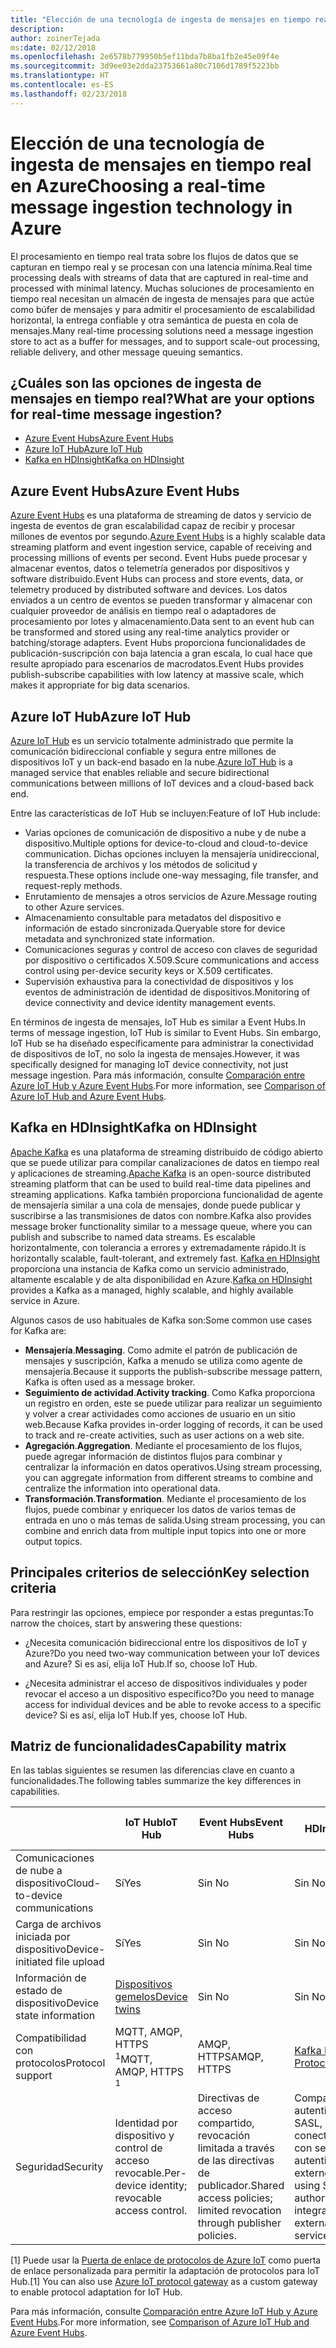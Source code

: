 ```yaml
---
title: "Elección de una tecnología de ingesta de mensajes en tiempo real"
description: 
author: zoinerTejada
ms:date: 02/12/2018
ms.openlocfilehash: 2e6578b779950b5ef11bda7b8ba1fb2e45e09f4e
ms.sourcegitcommit: 3d9ee03e2dda23753661a80c7106d1789f5223bb
ms.translationtype: HT
ms.contentlocale: es-ES
ms.lasthandoff: 02/23/2018
---
```

# <a name="choosing-a-real-time-message-ingestion-technology-in-azure"></a><span data-ttu-id="4598f-102">Elección de una tecnología de ingesta de mensajes en tiempo real en Azure</span><span class="sxs-lookup"><span data-stu-id="4598f-102">Choosing a real-time message ingestion technology in Azure</span></span>

<span data-ttu-id="4598f-103">El procesamiento en tiempo real trata sobre los flujos de datos que se capturan en tiempo real y se procesan con una latencia mínima.</span><span class="sxs-lookup"><span data-stu-id="4598f-103">Real time processing deals with streams of data that are captured in real-time and processed with minimal latency.</span></span> <span data-ttu-id="4598f-104">Muchas soluciones de procesamiento en tiempo real necesitan un almacén de ingesta de mensajes para que actúe como búfer de mensajes y para admitir el procesamiento de escalabilidad horizontal, la entrega confiable y otra semántica de puesta en cola de mensajes.</span><span class="sxs-lookup"><span data-stu-id="4598f-104">Many real-time processing solutions need a message ingestion store to act as a buffer for messages, and to support scale-out processing, reliable delivery, and other message queuing semantics.</span></span> 

## <a name="what-are-your-options-for-real-time-message-ingestion"></a><span data-ttu-id="4598f-105">¿Cuáles son las opciones de ingesta de mensajes en tiempo real?</span><span class="sxs-lookup"><span data-stu-id="4598f-105">What are your options for real-time message ingestion?</span></span>

- [<span data-ttu-id="4598f-106">Azure Event Hubs</span><span class="sxs-lookup"><span data-stu-id="4598f-106">Azure Event Hubs</span></span>](/azure/event-hubs/)
- [<span data-ttu-id="4598f-107">Azure IoT Hub</span><span class="sxs-lookup"><span data-stu-id="4598f-107">Azure IoT Hub</span></span>](/azure/iot-hub/)
- [<span data-ttu-id="4598f-108">Kafka en HDInsight</span><span class="sxs-lookup"><span data-stu-id="4598f-108">Kafka on HDInsight</span></span>](/azure/hdinsight/kafka/apache-kafka-get-started)

## <a name="azure-event-hubs"></a><span data-ttu-id="4598f-109">Azure Event Hubs</span><span class="sxs-lookup"><span data-stu-id="4598f-109">Azure Event Hubs</span></span>

<span data-ttu-id="4598f-110">[Azure Event Hubs](/azure/event-hubs/) es una plataforma de streaming de datos y servicio de ingesta de eventos de gran escalabilidad capaz de recibir y procesar millones de eventos por segundo.</span><span class="sxs-lookup"><span data-stu-id="4598f-110">[Azure Event Hubs](/azure/event-hubs/) is a highly scalable data streaming platform and event ingestion service, capable of receiving and processing millions of events per second.</span></span> <span data-ttu-id="4598f-111">Event Hubs puede procesar y almacenar eventos, datos o telemetría generados por dispositivos y software distribuido.</span><span class="sxs-lookup"><span data-stu-id="4598f-111">Event Hubs can process and store events, data, or telemetry produced by distributed software and devices.</span></span> <span data-ttu-id="4598f-112">Los datos enviados a un centro de eventos se pueden transformar y almacenar con cualquier proveedor de análisis en tiempo real o adaptadores de procesamiento por lotes y almacenamiento.</span><span class="sxs-lookup"><span data-stu-id="4598f-112">Data sent to an event hub can be transformed and stored using any real-time analytics provider or batching/storage adapters.</span></span> <span data-ttu-id="4598f-113">Event Hubs proporciona funcionalidades de publicación-suscripción con baja latencia a gran escala, lo cual hace que resulte apropiado para escenarios de macrodatos.</span><span class="sxs-lookup"><span data-stu-id="4598f-113">Event Hubs provides publish-subscribe capabilities with low latency at massive scale, which makes it appropriate for big data scenarios.</span></span>

## <a name="azure-iot-hub"></a><span data-ttu-id="4598f-114">Azure IoT Hub</span><span class="sxs-lookup"><span data-stu-id="4598f-114">Azure IoT Hub</span></span>

<span data-ttu-id="4598f-115">[Azure IoT Hub](/azure/iot-hub/) es un servicio totalmente administrado que permite la comunicación bidireccional confiable y segura entre millones de dispositivos IoT y un back-end basado en la nube.</span><span class="sxs-lookup"><span data-stu-id="4598f-115">[Azure IoT Hub](/azure/iot-hub/) is a managed service that enables reliable and secure bidirectional communications between millions of IoT devices and a cloud-based back end.</span></span>

<span data-ttu-id="4598f-116">Entre las características de IoT Hub se incluyen:</span><span class="sxs-lookup"><span data-stu-id="4598f-116">Feature of IoT Hub include:</span></span>

* <span data-ttu-id="4598f-117">Varias opciones de comunicación de dispositivo a nube y de nube a dispositivo.</span><span class="sxs-lookup"><span data-stu-id="4598f-117">Multiple options for device-to-cloud and cloud-to-device communication.</span></span> <span data-ttu-id="4598f-118">Dichas opciones incluyen la mensajería unidireccional, la transferencia de archivos y los métodos de solicitud y respuesta.</span><span class="sxs-lookup"><span data-stu-id="4598f-118">These options include one-way messaging, file transfer, and request-reply methods.</span></span>
* <span data-ttu-id="4598f-119">Enrutamiento de mensajes a otros servicios de Azure.</span><span class="sxs-lookup"><span data-stu-id="4598f-119">Message routing to other Azure services.</span></span>
* <span data-ttu-id="4598f-120">Almacenamiento consultable para metadatos del dispositivo e información de estado sincronizada.</span><span class="sxs-lookup"><span data-stu-id="4598f-120">Queryable store for device metadata and synchronized state information.</span></span>
* <span data-ttu-id="4598f-121">Comunicaciones seguras y control de acceso con claves de seguridad por dispositivo o certificados X.509.</span><span class="sxs-lookup"><span data-stu-id="4598f-121">Scure communications and access control using per-device security keys or X.509 certificates.</span></span>
* <span data-ttu-id="4598f-122">Supervisión exhaustiva para la conectividad de dispositivos y los eventos de administración de identidad de dispositivos.</span><span class="sxs-lookup"><span data-stu-id="4598f-122">Monitoring of device connectivity and device identity management events.</span></span>

<span data-ttu-id="4598f-123">En términos de ingesta de mensajes, IoT Hub es similar a Event Hubs.</span><span class="sxs-lookup"><span data-stu-id="4598f-123">In terms of message ingestion, IoT Hub is similar to Event Hubs.</span></span> <span data-ttu-id="4598f-124">Sin embargo, IoT Hub se ha diseñado específicamente para administrar la conectividad de dispositivos de IoT, no solo la ingesta de mensajes.</span><span class="sxs-lookup"><span data-stu-id="4598f-124">However, it was specifically designed for managing IoT device connectivity, not just message ingestion.</span></span> <span data-ttu-id="4598f-125">Para más información, consulte [Comparación entre Azure IoT Hub y Azure Event Hubs](/azure/iot-hub/iot-hub-compare-event-hubs).</span><span class="sxs-lookup"><span data-stu-id="4598f-125">For more information, see [Comparison of Azure IoT Hub and Azure Event Hubs](/azure/iot-hub/iot-hub-compare-event-hubs).</span></span> 

## <a name="kafka-on-hdinsight"></a><span data-ttu-id="4598f-126">Kafka en HDInsight</span><span class="sxs-lookup"><span data-stu-id="4598f-126">Kafka on HDInsight</span></span>

<span data-ttu-id="4598f-127">[Apache Kafka](https://kafka.apache.org/) es una plataforma de streaming distribuido de código abierto que se puede utilizar para compilar canalizaciones de datos en tiempo real y aplicaciones de streaming.</span><span class="sxs-lookup"><span data-stu-id="4598f-127">[Apache Kafka](https://kafka.apache.org/) is an open-source distributed streaming platform that can be used to build real-time data pipelines and streaming applications.</span></span> <span data-ttu-id="4598f-128">Kafka también proporciona funcionalidad de agente de mensajería similar a una cola de mensajes, donde puede publicar y suscribirse a las transmisiones de datos con nombre.</span><span class="sxs-lookup"><span data-stu-id="4598f-128">Kafka also provides message broker functionality similar to a message queue, where you can publish and subscribe to named data streams.</span></span> <span data-ttu-id="4598f-129">Es escalable horizontalmente, con tolerancia a errores y extremadamente rápido.</span><span class="sxs-lookup"><span data-stu-id="4598f-129">It is horizontally scalable, fault-tolerant, and extremely fast.</span></span> <span data-ttu-id="4598f-130">[Kafka en HDInsight](/azure/hdinsight/kafka/apache-kafka-get-started) proporciona una instancia de Kafka como un servicio administrado, altamente escalable y de alta disponibilidad en Azure.</span><span class="sxs-lookup"><span data-stu-id="4598f-130">[Kafka on HDInsight](/azure/hdinsight/kafka/apache-kafka-get-started) provides a Kafka as a managed, highly scalable, and highly available service in Azure.</span></span> 

<span data-ttu-id="4598f-131">Algunos casos de uso habituales de Kafka son:</span><span class="sxs-lookup"><span data-stu-id="4598f-131">Some common use cases for Kafka are:</span></span>

* <span data-ttu-id="4598f-132">**Mensajería**.</span><span class="sxs-lookup"><span data-stu-id="4598f-132">**Messaging**.</span></span> <span data-ttu-id="4598f-133">Como admite el patrón de publicación de mensajes y suscripción, Kafka a menudo se utiliza como agente de mensajería.</span><span class="sxs-lookup"><span data-stu-id="4598f-133">Because it supports the publish-subscribe message pattern, Kafka is often used as a message broker.</span></span>
* <span data-ttu-id="4598f-134">**Seguimiento de actividad**.</span><span class="sxs-lookup"><span data-stu-id="4598f-134">**Activity tracking**.</span></span> <span data-ttu-id="4598f-135">Como Kafka proporciona un registro en orden, este se puede utilizar para realizar un seguimiento y volver a crear actividades como acciones de usuario en un sitio web.</span><span class="sxs-lookup"><span data-stu-id="4598f-135">Because Kafka provides in-order logging of records, it can be used to track and re-create activities, such as user actions on a web site.</span></span>
* <span data-ttu-id="4598f-136">**Agregación**.</span><span class="sxs-lookup"><span data-stu-id="4598f-136">**Aggregation**.</span></span> <span data-ttu-id="4598f-137">Mediante el procesamiento de los flujos, puede agregar información de distintos flujos para combinar y centralizar la información en datos operativos.</span><span class="sxs-lookup"><span data-stu-id="4598f-137">Using stream processing, you can aggregate information from different streams to combine and centralize the information into operational data.</span></span>
* <span data-ttu-id="4598f-138">**Transformación**.</span><span class="sxs-lookup"><span data-stu-id="4598f-138">**Transformation**.</span></span> <span data-ttu-id="4598f-139">Mediante el procesamiento de los flujos, puede combinar y enriquecer los datos de varios temas de entrada en uno o más temas de salida.</span><span class="sxs-lookup"><span data-stu-id="4598f-139">Using stream processing, you can combine and enrich data from multiple input topics into one or more output topics.</span></span>

## <a name="key-selection-criteria"></a><span data-ttu-id="4598f-140">Principales criterios de selección</span><span class="sxs-lookup"><span data-stu-id="4598f-140">Key selection criteria</span></span>

<span data-ttu-id="4598f-141">Para restringir las opciones, empiece por responder a estas preguntas:</span><span class="sxs-lookup"><span data-stu-id="4598f-141">To narrow the choices, start by answering these questions:</span></span>

- <span data-ttu-id="4598f-142">¿Necesita comunicación bidireccional entre los dispositivos de IoT y Azure?</span><span class="sxs-lookup"><span data-stu-id="4598f-142">Do you need two-way communication between your IoT devices and Azure?</span></span> <span data-ttu-id="4598f-143">Si es así, elija IoT Hub.</span><span class="sxs-lookup"><span data-stu-id="4598f-143">If so, choose IoT Hub.</span></span>

- <span data-ttu-id="4598f-144">¿Necesita administrar el acceso de dispositivos individuales y poder revocar el acceso a un dispositivo específico?</span><span class="sxs-lookup"><span data-stu-id="4598f-144">Do you need to manage access for individual devices and be able to revoke access to a specific device?</span></span> <span data-ttu-id="4598f-145">Si es así, elija IoT Hub.</span><span class="sxs-lookup"><span data-stu-id="4598f-145">If yes, choose IoT Hub.</span></span>

## <a name="capability-matrix"></a><span data-ttu-id="4598f-146">Matriz de funcionalidades</span><span class="sxs-lookup"><span data-stu-id="4598f-146">Capability matrix</span></span>

<span data-ttu-id="4598f-147">En las tablas siguientes se resumen las diferencias clave en cuanto a funcionalidades.</span><span class="sxs-lookup"><span data-stu-id="4598f-147">The following tables summarize the key differences in capabilities.</span></span> 

| | <span data-ttu-id="4598f-148">IoT Hub</span><span class="sxs-lookup"><span data-stu-id="4598f-148">IoT Hub</span></span> | <span data-ttu-id="4598f-149">Event Hubs</span><span class="sxs-lookup"><span data-stu-id="4598f-149">Event Hubs</span></span> | <span data-ttu-id="4598f-150">Kafka en HDInsight</span><span class="sxs-lookup"><span data-stu-id="4598f-150">Kafka on HDInsight</span></span> |
| --- | --- | --- | --- |
| <span data-ttu-id="4598f-151">Comunicaciones de nube a dispositivo</span><span class="sxs-lookup"><span data-stu-id="4598f-151">Cloud-to-device communications</span></span> | <span data-ttu-id="4598f-152">Sí</span><span class="sxs-lookup"><span data-stu-id="4598f-152">Yes</span></span> | <span data-ttu-id="4598f-153">Sin </span><span class="sxs-lookup"><span data-stu-id="4598f-153">No</span></span> | <span data-ttu-id="4598f-154">Sin </span><span class="sxs-lookup"><span data-stu-id="4598f-154">No</span></span> |
| <span data-ttu-id="4598f-155">Carga de archivos iniciada por dispositivo</span><span class="sxs-lookup"><span data-stu-id="4598f-155">Device-initiated file upload</span></span> | <span data-ttu-id="4598f-156">Sí</span><span class="sxs-lookup"><span data-stu-id="4598f-156">Yes</span></span> | <span data-ttu-id="4598f-157">Sin </span><span class="sxs-lookup"><span data-stu-id="4598f-157">No</span></span> | <span data-ttu-id="4598f-158">Sin </span><span class="sxs-lookup"><span data-stu-id="4598f-158">No</span></span> |
| <span data-ttu-id="4598f-159">Información de estado de dispositivo</span><span class="sxs-lookup"><span data-stu-id="4598f-159">Device state information</span></span> | [<span data-ttu-id="4598f-160">Dispositivos gemelos</span><span class="sxs-lookup"><span data-stu-id="4598f-160">Device twins</span></span>](/azure/iot-hub/iot-hub-devguide-device-twins) | <span data-ttu-id="4598f-161">Sin </span><span class="sxs-lookup"><span data-stu-id="4598f-161">No</span></span> | <span data-ttu-id="4598f-162">Sin </span><span class="sxs-lookup"><span data-stu-id="4598f-162">No</span></span> |
| <span data-ttu-id="4598f-163">Compatibilidad con protocolos</span><span class="sxs-lookup"><span data-stu-id="4598f-163">Protocol support</span></span> | <span data-ttu-id="4598f-164">MQTT, AMQP, HTTPS <sup>1</sup></span><span class="sxs-lookup"><span data-stu-id="4598f-164">MQTT, AMQP, HTTPS <sup>1</sup></span></span> | <span data-ttu-id="4598f-165">AMQP, HTTPS</span><span class="sxs-lookup"><span data-stu-id="4598f-165">AMQP, HTTPS</span></span> | [<span data-ttu-id="4598f-166">Kafka Protocol</span><span class="sxs-lookup"><span data-stu-id="4598f-166">Kafka Protocol</span></span>](https://cwiki.apache.org/confluence/display/KAFKA/A+Guide+To+The+Kafka+Protocol) |
| <span data-ttu-id="4598f-167">Seguridad</span><span class="sxs-lookup"><span data-stu-id="4598f-167">Security</span></span> | <span data-ttu-id="4598f-168">Identidad por dispositivo y control de acceso revocable.</span><span class="sxs-lookup"><span data-stu-id="4598f-168">Per-device identity; revocable access control.</span></span> | <span data-ttu-id="4598f-169">Directivas de acceso compartido, revocación limitada a través de las directivas de publicador.</span><span class="sxs-lookup"><span data-stu-id="4598f-169">Shared access policies; limited revocation through publisher policies.</span></span> | <span data-ttu-id="4598f-170">Compatible con la autenticación mediante SASL, autorización conectable, integración con servicios de autenticación externos.</span><span class="sxs-lookup"><span data-stu-id="4598f-170">Authentication using SASL; pluggable authorization; integration with external authentication services supported.</span></span> |

<span data-ttu-id="4598f-171">[1] Puede usar la [Puerta de enlace de protocolos de Azure IoT](/azure/iot-hub/iot-hub-protocol-gateway) como puerta de enlace personalizada para permitir la adaptación de protocolos para IoT Hub.</span><span class="sxs-lookup"><span data-stu-id="4598f-171">[1] You can also use [Azure IoT protocol gateway](/azure/iot-hub/iot-hub-protocol-gateway) as a custom gateway to enable protocol adaptation for IoT Hub.</span></span>

<span data-ttu-id="4598f-172">Para más información, consulte [Comparación entre Azure IoT Hub y Azure Event Hubs](/azure/iot-hub/iot-hub-compare-event-hubs).</span><span class="sxs-lookup"><span data-stu-id="4598f-172">For more information, see [Comparison of Azure IoT Hub and Azure Event Hubs](/azure/iot-hub/iot-hub-compare-event-hubs).</span></span>
